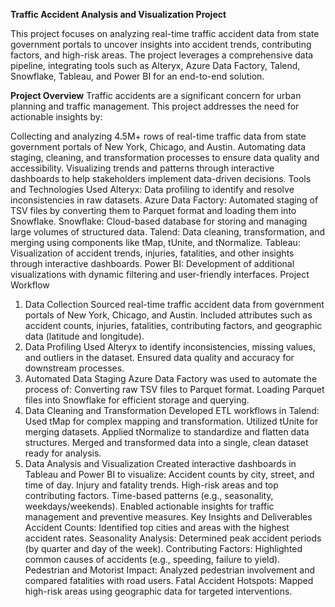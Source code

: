 **Traffic Accident Analysis and Visualization Project**

This project focuses on analyzing real-time traffic accident data from state government portals to uncover insights into accident trends, contributing factors, and high-risk areas. The project leverages a comprehensive data pipeline, integrating tools such as Alteryx, Azure Data Factory, Talend, Snowflake, Tableau, and Power BI for an end-to-end solution.

**Project Overview**
Traffic accidents are a significant concern for urban planning and traffic management. This project addresses the need for actionable insights by:

Collecting and analyzing 4.5M+ rows of real-time traffic data from state government portals of New York, Chicago, and Austin.
Automating data staging, cleaning, and transformation processes to ensure data quality and accessibility.
Visualizing trends and patterns through interactive dashboards to help stakeholders implement data-driven decisions.
Tools and Technologies Used
Alteryx: Data profiling to identify and resolve inconsistencies in raw datasets.
Azure Data Factory: Automated staging of TSV files by converting them to Parquet format and loading them into Snowflake.
Snowflake: Cloud-based database for storing and managing large volumes of structured data.
Talend: Data cleaning, transformation, and merging using components like tMap, tUnite, and tNormalize.
Tableau: Visualization of accident trends, injuries, fatalities, and other insights through interactive dashboards.
Power BI: Development of additional visualizations with dynamic filtering and user-friendly interfaces.
Project Workflow
1. Data Collection
Sourced real-time traffic accident data from government portals of New York, Chicago, and Austin.
Included attributes such as accident counts, injuries, fatalities, contributing factors, and geographic data (latitude and longitude).
2. Data Profiling
Used Alteryx to identify inconsistencies, missing values, and outliers in the dataset.
Ensured data quality and accuracy for downstream processes.
3. Automated Data Staging
Azure Data Factory was used to automate the process of:
Converting raw TSV files to Parquet format.
Loading Parquet files into Snowflake for efficient storage and querying.
4. Data Cleaning and Transformation
Developed ETL workflows in Talend:
Used tMap for complex mapping and transformation.
Utilized tUnite for merging datasets.
Applied tNormalize to standardize and flatten data structures.
Merged and transformed data into a single, clean dataset ready for analysis.
5. Data Analysis and Visualization
Created interactive dashboards in Tableau and Power BI to visualize:
Accident counts by city, street, and time of day.
Injury and fatality trends.
High-risk areas and top contributing factors.
Time-based patterns (e.g., seasonality, weekdays/weekends).
Enabled actionable insights for traffic management and preventive measures.
Key Insights and Deliverables
Accident Counts:
Identified top cities and areas with the highest accident rates.
Seasonality Analysis:
Determined peak accident periods (by quarter and day of the week).
Contributing Factors:
Highlighted common causes of accidents (e.g., speeding, failure to yield).
Pedestrian and Motorist Impact:
Analyzed pedestrian involvement and compared fatalities with road users.
Fatal Accident Hotspots:
Mapped high-risk areas using geographic data for targeted interventions.
